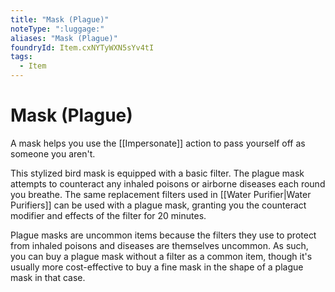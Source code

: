 ```yaml
---
title: "Mask (Plague)"
noteType: ":luggage:"
aliases: "Mask (Plague)"
foundryId: Item.cxNYTyWXN5sYv4tI
tags:
  - Item
---
```


# Mask (Plague)

A mask helps you use the [[Impersonate]] action to pass yourself off as someone you aren't.

This stylized bird mask is equipped with a basic filter. The plague mask attempts to counteract any inhaled poisons or airborne diseases each round you breathe. The same replacement filters used in [[Water Purifier|Water Purifiers]] can be used with a plague mask, granting you the counteract modifier and effects of the filter for 20 minutes.

Plague masks are uncommon items because the filters they use to protect from inhaled poisons and diseases are themselves uncommon. As such, you can buy a plague mask without a filter as a common item, though it's usually more cost-effective to buy a fine mask in the shape of a plague mask in that case.
